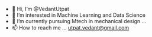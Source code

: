 - 👋 Hi, I’m @VedantUtpat
- 👀 I’m interested in Machine Learning and Data Science
- 🌱 I’m currently pursuing Mtech in mechanical design ...
- 📫 How to reach me ... utpat.vedant@gmail.com

<!---
VedantUtpat/VedantUtpat is a ✨ special ✨ repository because its `README.md` (this file) appears on your GitHub profile.
You can click the Preview link to take a look at your changes.
--->
